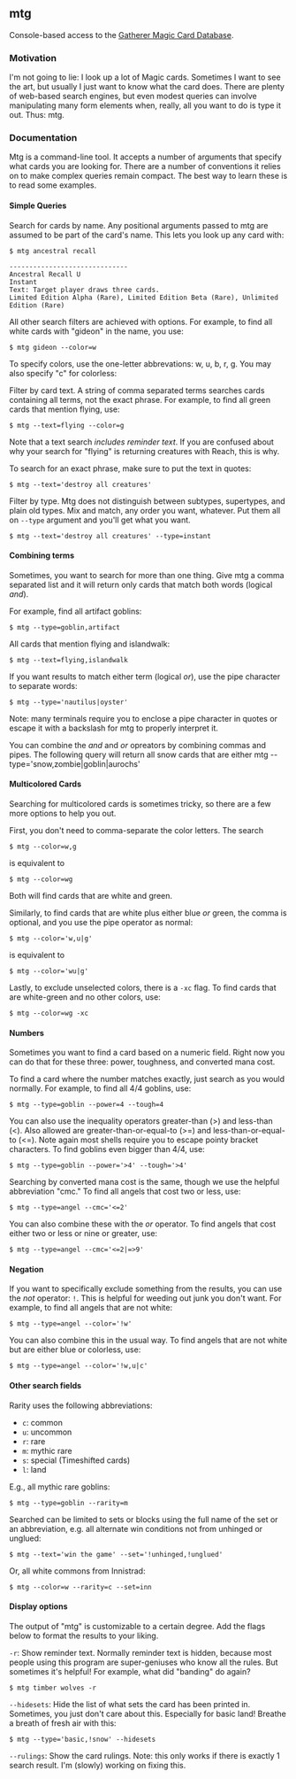 ## mtg

Console-based access to the [Gatherer Magic Card Database](http://gatherer.wizards.com).

### Motivation

I'm not going to lie: I look up a lot of Magic cards.  Sometimes I
want to see the art, but usually I just want to know what the card
does.  There are plenty of web-based search engines, but even modest
queries can involve manipulating many form elements when, really, all
you want to do is type it out.  Thus: mtg.

### Documentation

Mtg is a command-line tool.  It accepts a number of arguments that
specify what cards you are looking for.  There are a number of
conventions it relies on to make complex queries remain compact.  The
best way to learn these is to read some examples.

#### Simple Queries

Search for cards by name.  Any positional arguments passed to mtg are
assumed to be part of the card's name.  This lets you look up any card
with:

```
$ mtg ancestral recall

------------------------------
Ancestral Recall U
Instant
Text: Target player draws three cards.
Limited Edition Alpha (Rare), Limited Edition Beta (Rare), Unlimited
Edition (Rare)
```

All other search filters are achieved with options.  For example, to find all white cards with "gideon" in the name, you use:

```
$ mtg gideon --color=w
```

To specify colors, use the one-letter abbrevations: w, u, b, r, g.
You may also specify "c" for colorless:

Filter by card text.  A string of comma separated terms searches cards
containing all terms, not the exact phrase.  For example, to find all
green cards that mention flying, use:

```
$ mtg --text=flying --color=g
```

Note that a text search _includes reminder text_.  If you are confused
about why your search for "flying" is returning creatures with Reach,
this is why.

To search for an exact phrase, make sure to put the text in quotes:

```
$ mtg --text='destroy all creatures'
```

Filter by type.  Mtg does not distinguish between subtypes,
supertypes, and plain old types.  Mix and match, any order you want,
whatever.  Put them all on `--type` argument and you'll get what you
want.

```
$ mtg --text='destroy all creatures' --type=instant
```

#### Combining terms

Sometimes, you want to search for more than one thing.  Give mtg a comma separated list and it will return only cards that match both words (logical _and_).

For example, find all artifact goblins:

```
$ mtg --type=goblin,artifact
```

All cards that mention flying and islandwalk:

```
$ mtg --text=flying,islandwalk
```

If you want results to match either term (logical _or_), use the
pipe character to separate words:

```
$ mtg --type='nautilus|oyster'
```

Note: many terminals require you to enclose a pipe character in quotes
or escape it with a backslash for mtg to properly interpret it.

You can combine the _and_ and _or_ opreators by combining commas and
pipes.  The following query will return all snow cards that are either
mtg --type='snow,zombie|goblin|aurochs'

#### Multicolored Cards

Searching for multicolored cards is sometimes tricky, so there are a
few more options to help you out.

First, you don't need to comma-separate the color letters.  The search

```
$ mtg --color=w,g
```

is equivalent to

```
$ mtg --color=wg
```

Both will find cards that are white and green.

Similarly, to find cards that are white plus either blue _or_ green,
the comma is optional, and you use the pipe operator as normal:

```
$ mtg --color='w,u|g'
```

is equivalent to

```
$ mtg --color='wu|g'
```

Lastly, to exclude unselected colors, there is a `-xc` flag.  To find
cards that are white-green and no other colors, use:

```
$ mtg --color=wg -xc
```

#### Numbers

Sometimes you want to find a card based on a numeric field.  Right now
you can do that for these three: power, toughness, and converted mana
cost.

To find a card where the number matches exactly, just search as you
would normally.  For example, to find all 4/4 goblins, use:

```
$ mtg --type=goblin --power=4 --tough=4
```

You can also use the inequality operators greater-than (>) and
less-than (<).  Also allowed are greater-than-or-equal-to (>=) and
less-than-or-equal-to (<=).  Note again most shells require you to
escape pointy bracket characters.  To find goblins even bigger than
4/4, use:

```
$ mtg --type=goblin --power='>4' --tough='>4'
```

Searching by converted mana cost is the same, though we use the
helpful abbreviation "cmc."  To find all angels that cost two or less,
use:

```
$ mtg --type=angel --cmc='<=2'
```

You can also combine these with the _or_ operator.  To find angels
that cost either two or less or nine or greater, use:

```
$ mtg --type=angel --cmc='<=2|=>9'
```

#### Negation

If you want to specifically exclude something from the results, you
can use the _not_ operator: `!`.  This is helpful for weeding out junk
you don't want.  For example, to find all angels that are not white:

```
$ mtg --type=angel --color='!w'
```

You can also combine this in the usual way.  To find angels that are
not white but are either blue or colorless, use:

```
$ mtg --type=angel --color='!w,u|c'
```

#### Other search fields

Rarity uses the following abbreviations:

 * `c`: common
 * `u`: uncommon
 * `r`: rare
 * `m`: mythic rare
 * `s`: special (Timeshifted cards)
 * `l`: land

E.g., all mythic rare goblins:

```
$ mtg --type=goblin --rarity=m
```

Searched can be limited to sets or blocks using the full name of the
set or an abbreviation, e.g. all alternate win conditions not from
unhinged or unglued:

```
$ mtg --text='win the game' --set='!unhinged,!unglued'
```

Or, all white commons from Innistrad:

```
$ mtg --color=w --rarity=c --set=inn
```

#### Display options

The output of "mtg" is customizable to a certain degree.  Add the
flags below to format the results to your liking.

`-r`: Show reminder text.  Normally reminder text is hidden, because most people using this program are super-geniuses who know all the rules.  But sometimes it's helpful!  For example, what did "banding" do again?

```
$ mtg timber wolves -r
```

`--hidesets`:  Hide the list of what sets the card has been printed in.  Sometimes, you just don't care about this.  Especially for basic land!  Breathe a breath of fresh air with this:

```
$ mtg --type='basic,!snow' --hidesets
```

`--rulings`: Show the card rulings.  Note: this only works if there is exactly 1 search result.  I'm (slowly) working on fixing this.
